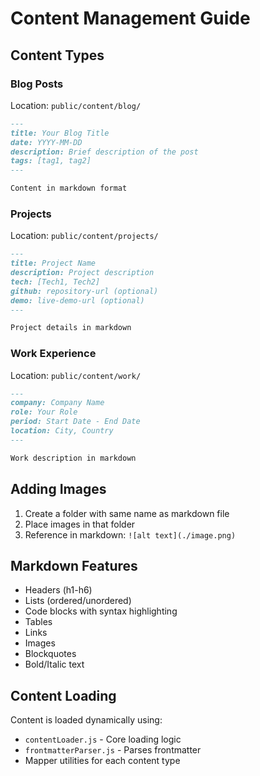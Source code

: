 # Content Management Guide

## Content Types

### Blog Posts
Location: `public/content/blog/`

```md
---
title: Your Blog Title
date: YYYY-MM-DD
description: Brief description of the post
tags: [tag1, tag2]
---

Content in markdown format
```

### Projects
Location: `public/content/projects/`

```md
---
title: Project Name
description: Project description
tech: [Tech1, Tech2]
github: repository-url (optional)
demo: live-demo-url (optional)
---

Project details in markdown
```

### Work Experience
Location: `public/content/work/`

```md
---
company: Company Name
role: Your Role
period: Start Date - End Date
location: City, Country
---

Work description in markdown
```

## Adding Images

1. Create a folder with same name as markdown file
2. Place images in that folder
3. Reference in markdown: `![alt text](./image.png)`

## Markdown Features

- Headers (h1-h6)
- Lists (ordered/unordered)
- Code blocks with syntax highlighting
- Tables
- Links
- Images
- Blockquotes
- Bold/Italic text

## Content Loading

Content is loaded dynamically using:
- `contentLoader.js` - Core loading logic
- `frontmatterParser.js` - Parses frontmatter
- Mapper utilities for each content type
